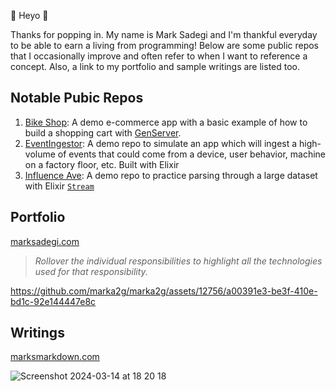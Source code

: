 👋 Heyo 👋

Thanks for popping in. My name is Mark Sadegi and I'm thankful everyday to be able to earn a living from programming! Below are some public repos that I occasionally improve and often refer to when I want to reference a concept. Also, a link to my portfolio and sample writings are listed too. 

## Notable Pubic Repos
1. [Bike Shop](https://github.com/marka2g/bike_shop): A demo e-commerce app with a basic example of how to build a shopping cart with [GenServer](https://hexdocs.pm/elixir/GenServer.html).
2. [EventIngestor](https://github.com/marka2g/event_ingestor): A demo repo to simulate an app which will ingest a high-volume of events that could come from a device, user behavior, machine on a factory floor, etc.  Built with Elixir
3. [Influence Ave](https://github.com/marka2g/influence_avenue): A demo repo to practice parsing through a large dataset with Elixir [`Stream`](https://hexdocs.pm/elixir/Stream.html)
<!-- 4. widgmart -->
<!-- 5. [Citizen Uprise](https://github.com/marka2g/citizen_uprise) -->

## Portfolio 
[marksadegi.com](https://www.marksadegi.com)
>_Rollover the individual responsibilities to highlight all the technologies used for that responsibility._

https://github.com/marka2g/marka2g/assets/12756/a00391e3-be3f-410e-bd1c-92e144447e8c


## Writings
[marksmarkdown.com](https://marksmarkdown.com/elevator-pitch.html)

![Screenshot 2024-03-14 at 18 20 18](https://github.com/marka2g/marka2g/assets/12756/2e644a55-530b-447d-8b6c-1f3a425ef4a4)

